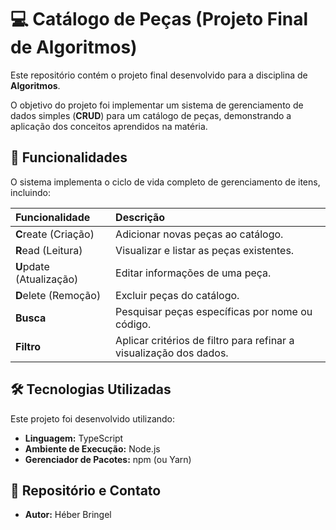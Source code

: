 # 💻 Catálogo de Peças (Projeto Final de Algoritmos)

Este repositório contém o projeto final desenvolvido para a disciplina de **Algoritmos**.

O objetivo do projeto foi implementar um sistema de gerenciamento de dados simples (**CRUD**) para um catálogo de peças, demonstrando a aplicação dos conceitos aprendidos na matéria.

## 🌟 Funcionalidades

O sistema implementa o ciclo de vida completo de gerenciamento de itens, incluindo:

| Funcionalidade | Descrição |
| :--- | :--- |
| **C**reate (Criação) | Adicionar novas peças ao catálogo. |
| **R**ead (Leitura) | Visualizar e listar as peças existentes. |
| **U**pdate (Atualização) | Editar informações de uma peça. |
| **D**elete (Remoção) | Excluir peças do catálogo. |
| **Busca** | Pesquisar peças específicas por nome ou código. |
| **Filtro** | Aplicar critérios de filtro para refinar a visualização dos dados. |

## 🛠️ Tecnologias Utilizadas

Este projeto foi desenvolvido utilizando:

* **Linguagem:** TypeScript
* **Ambiente de Execução:** Node.js
* **Gerenciador de Pacotes:** npm (ou Yarn)

## 🔗 Repositório e Contato

* **Autor:** Héber Bringel

